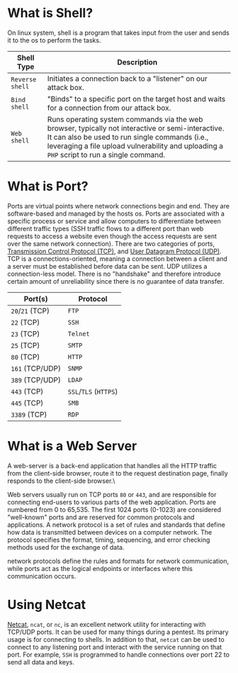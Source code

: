 # What is Shell?
On linux system, shell is a program that takes input from the user and sends it to the os to perform the tasks.

|**Shell Type**|**Description**|
|---|---|
|`Reverse shell`|Initiates a connection back to a "listener" on our attack box.|
|`Bind shell`|"Binds" to a specific port on the target host and waits for a connection from our attack box.|
|`Web shell`|Runs operating system commands via the web browser, typically not interactive or semi-interactive. It can also be used to run single commands (i.e., leveraging a file upload vulnerability and uploading a `PHP` script to run a single command.|

# What is Port?
Ports are virtual points where network connections begin and end.
They are software-based and managed by the hosts os.
Ports are associated with a specific process or service and allow computers to differentiate between different traffic types (SSH traffic flows to a different port than web requests to access a website even though the access requests are sent over the same network connection).
There are two categories of ports, [Transmission Control Protocol (TCP)](https://en.wikipedia.org/wiki/Transmission_Control_Protocol), and [User Datagram Protocol (UDP)](https://en.wikipedia.org/wiki/User_Datagram_Protocol).
TCP is a connections-oriented, meaning a connection between a client and a server must be established before data can be sent.
UDP utilizes a connection-less model. There is no "handshake" and therefore introduce certain amount of unreliability since there is no guarantee of data transfer.

|Port(s)|Protocol|
|---|---|
|`20`/`21` (TCP)|`FTP`|
|`22` (TCP)|`SSH`|
|`23` (TCP)|`Telnet`|
|`25` (TCP)|`SMTP`|
|`80` (TCP)|`HTTP`|
|`161` (TCP/UDP)|`SNMP`|
|`389` (TCP/UDP)|`LDAP`|
|`443` (TCP)|`SSL`/`TLS` (`HTTPS`)|
|`445` (TCP)|`SMB`|
|`3389` (TCP)|`RDP`|

# What is a Web Server
A web-server is a back-end application that handles all the HTTP traffic from the client-side browser, route it to the request destination page, finally responds to the client-side browser.\

Web servers usually run on TCP ports `80` or `443`, and are responsible for connecting end-users to various parts of the web application.
Ports are numbered from 0 to 65,535.
The first 1024 ports (0-1023) are considered "well-known" ports and are reserved for common protocols and applications.
A network protocol is a set of rules and standards that define how data is transmitted between devices on a computer network. The protocol specifies the format, timing, sequencing, and error checking methods used for the exchange of data.

network protocols define the rules and formats for network communication, while ports act as the logical endpoints or interfaces where this communication occurs.

# Using Netcat
[Netcat](https://linux.die.net/man/1/nc), `ncat`, or `nc`, is an excellent network utility for interacting with TCP/UDP ports. It can be used for many things during a pentest. Its primary usage is for connecting to shells.
In addition to that, `netcat` can be used to connect to any listening port and interact with the service running on that port. For example, `SSH` is programmed to handle connections over port 22 to send all data and keys.

